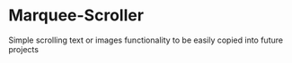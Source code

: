 # Marquee-Scroller
Simple scrolling text or images functionality to be easily copied into future projects
